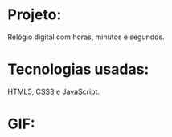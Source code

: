 # Projeto:
Relógio digital com horas, minutos e segundos.

# Tecnologias usadas: 
HTML5, CSS3 e JavaScript.

# GIF:
